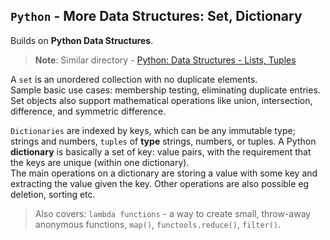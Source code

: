 ## `Python` - More Data Structures: Set, Dictionary

Builds on **Python Data Structures**.
> **Note**: Similar directory - [Python: Data Structures - Lists, Tuples](../0x03-python-data_structures)

A `set` is an unordered collection with no duplicate elements.   
Sample basic use cases: membership testing, eliminating duplicate entries.   
Set objects also support mathematical operations like union, intersection, difference, and symmetric difference.

`Dictionaries` are indexed by keys, which can be any immutable type; strings and numbers,  `tuples` of **type** strings, numbers, or tuples.
A Python **dictionary** is basically a set of key: value pairs, with the requirement that the keys are unique (within one dictionary).    
The main operations on a dictionary are storing a value with some key and extracting the value given the key. Other operations are also possible eg deletion, sorting etc.


> Also covers: `lambda functions` - a way to create small, throw-away anonymous functions, `map()`, `functools.reduce()`, `filter()`.
